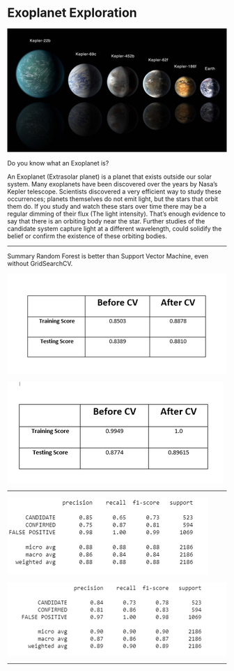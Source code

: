 # Exoplanet Exploration

![exoplanets.jpg](Images/exoplanets.jpg)

Do you know what an Exoplanet is?

An Exoplanet (Extrasolar planet) is a planet that exists outside
our solar system. Many exoplanets have been discovered over the
years by Nasa’s Kepler telescope. Scientists discovered a very
efficient way to study these occurrences; planets themselves do
not emit light, but the stars that orbit them do. If you study and
watch these stars over time there may be a regular dimming of their
flux (The light intensity). That’s enough evidence to say that there
is an orbiting body near the star. Further studies of the candidate
system capture light at a different wavelength, could solidify the
belief or confirm the existence of these orbiting bodies.

-------------------------------------------------------------------------------
Summary
Random Forest is better than Support Vector Machine, even without GridSearchCV.

![](Images/1.PNG)


![](Images/2.PNG)

-------------------------------------------------------------------------------

![](Images/3.PNG)


![](Images/4.PNG)

_______________________________________________________________________________





